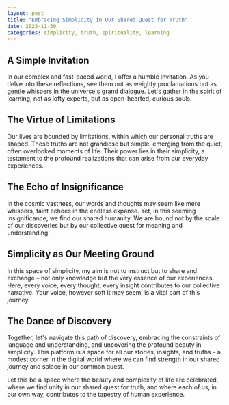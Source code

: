 ```yaml
---
layout: post
title: "Embracing Simplicity in Our Shared Quest for Truth"
date: 2023-11-30
categories: simplicity, truth, spirituality, learning
---
```


## A Simple Invitation

In our complex and fast-paced world, I offer a humble invitation. As you delve into these reflections, see them not as weighty proclamations but as gentle whispers in the universe's grand dialogue. Let's gather in the spirit of learning, not as lofty experts, but as open-hearted, curious souls.

## The Virtue of Limitations

Our lives are bounded by limitations, within which our personal truths are shaped. These truths are not grandiose but simple, emerging from the quiet, often overlooked moments of life. Their power lies in their simplicity, a testament to the profound realizations that can arise from our everyday experiences.

## The Echo of Insignificance

In the cosmic vastness, our words and thoughts may seem like mere whispers, faint echoes in the endless expanse. Yet, in this seeming insignificance, we find our shared humanity. We are bound not by the scale of our discoveries but by our collective quest for meaning and understanding.

## Simplicity as Our Meeting Ground

In this space of simplicity, my aim is not to instruct but to share and exchange – not only knowledge but the very essence of our experiences. Here, every voice, every thought, every insight contributes to our collective narrative. Your voice, however soft it may seem, is a vital part of this journey.

## The Dance of Discovery

Together, let's navigate this path of discovery, embracing the constraints of language and understanding, and uncovering the profound beauty in simplicity. This platform is a space for all our stories, insights, and truths – a modest corner in the digital world where we can find strength in our shared journey and solace in our common quest.

Let this be a space where the beauty and complexity of life are celebrated, where we find unity in our shared quest for truth, and where each of us, in our own way, contributes to the tapestry of human experience.
